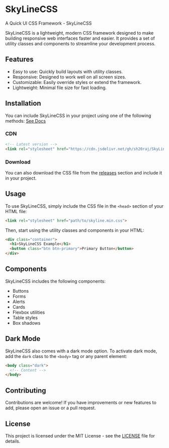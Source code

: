 # SkyLineCSS

A Quick UI CSS Framework - SkyLineCSS

SkyLineCSS is a lightweight, modern CSS framework designed to make building responsive web interfaces faster and easier. It provides a set of utility classes and components to streamline your development process.

## Features

- Easy to use: Quickly build layouts with utility classes.
- Responsive: Designed to work well on all screen sizes.
- Customizable: Easily override styles or extend the framework.
- Lightweight: Minimal file size for fast loading.

## Installation

You can include SkyLineCSS in your project using one of the following methods: [See Docs](/docs)

### CDN

```html
<!-- Latest version -->
<link rel="stylesheet" href="https://cdn.jsdelivr.net/gh/sh20raj/SkyLineCSS@latest/skyline.min.css">
```

### Download

You can also download the CSS file from the [releases](https://github.com/sh20raj/SkyLineCSS/) section and include it in your project.

## Usage

To use SkyLineCSS, simply include the CSS file in the `<head>` section of your HTML file:

```html
<link rel="stylesheet" href="path/to/skyline.min.css">
```

Then, start using the utility classes and components in your HTML:

```html
<div class="container">
  <h1>SkyLineCSS Example</h1>
  <button class="btn btn-primary">Primary Button</button>
</div>
```

## Components

SkyLineCSS includes the following components:

- Buttons
- Forms
- Alerts
- Cards
- Flexbox utilities
- Table styles
- Box shadows

## Dark Mode

SkyLineCSS also comes with a dark mode option. To activate dark mode, add the `dark` class to the `<body>` tag or any parent element:

```html
<body class="dark">
  <!-- Content -->
</body>
```

## Contributing

Contributions are welcome! If you have improvements or new features to add, please open an issue or a pull request.

## License

This project is licensed under the MIT License - see the [LICENSE](LICENSE) file for details.
